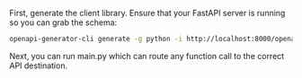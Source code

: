 First, generate the client library. Ensure that your FastAPI server is running so you can grab the schema:

``` bash
openapi-generator-cli generate -g python -i http://localhost:8000/openapi.json -o ./client
```

Next, you can run main.py which can route any function call to the correct API destination.
